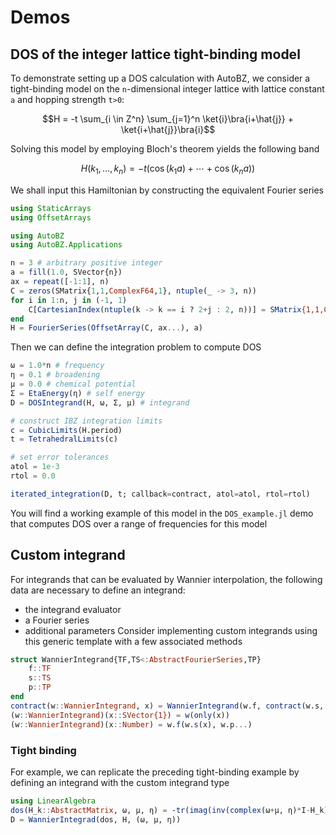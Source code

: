 # Demos

## DOS of the integer lattice tight-binding model

To demonstrate setting up a DOS calculation with AutoBZ, we consider a
tight-binding model on the ``n``-dimensional integer lattice with lattice
constant ``a`` and hopping strength ``t>0``:
```math
H = -t \sum_{i \in Z^n} \sum_{j=1}^n \ket{i}\bra{i+\hat{j}} + \ket{i+\hat{j}}\bra{i}
```
Solving this model by employing Bloch's theorem yields the following band
```math
H(k_1, \ldots, k_n) = -t(\cos(k_1 a) + \cdots + \cos(k_n a))
```
We shall input this Hamiltonian by constructing the equivalent Fourier series
```julia
using StaticArrays
using OffsetArrays

using AutoBZ
using AutoBZ.Applications

n = 3 # arbitrary positive integer
a = fill(1.0, SVector{n})
ax = repeat([-1:1], n)
C = zeros(SMatrix{1,1,ComplexF64,1}, ntuple(_ -> 3, n))
for i in 1:n, j in (-1, 1)
    C[CartesianIndex(ntuple(k -> k == i ? 2+j : 2, n))] = SMatrix{1,1,ComplexF64,1}(0.5)
end
H = FourierSeries(OffsetArray(C, ax...), a)
```
Then we can define the integration problem to compute DOS
```julia
ω = 1.0*n # frequency
η = 0.1 # broadening
μ = 0.0 # chemical potential
Σ = EtaEnergy(η) # self energy
D = DOSIntegrand(H, ω, Σ, μ) # integrand

# construct IBZ integration limits
c = CubicLimits(H.period)
t = TetrahedralLimits(c)

# set error tolerances
atol = 1e-3
rtol = 0.0

iterated_integration(D, t; callback=contract, atol=atol, rtol=rtol)
```
You will find a working example of this model in the `DOS_example.jl` demo that
computes DOS over a range of frequencies for this model

## Custom integrand

For integrands that can be evaluated by Wannier interpolation, the following
data are necessary to define an integrand:
- the integrand evaluator
- a Fourier series
- additional parameters
Consider implementing custom integrands using this generic template with a few
associated methods
```julia
struct WannierIntegrand{TF,TS<:AbstractFourierSeries,TP}
    f::TF
    s::TS
    p::TP
end
contract(w::WannierIntegrand, x) = WannierIntegrand(w.f, contract(w.s, x), p)
(w::WannierIntegrand)(x::SVector{1}) = w(only(x))
(w::WannierIntegrand)(x::Number) = w.f(w.s(x), w.p...)
```

### Tight binding

For example, we can replicate the preceding tight-binding example by defining an
integrand with the custom integrand type
```julia
using LinearAlgebra
dos(H_k::AbstractMatrix, ω, μ, η) = -tr(imag(inv(complex(ω+μ, η)*I-H_k)))/pi
D = WannierIntegrad(dos, H, (ω, μ, η))
```